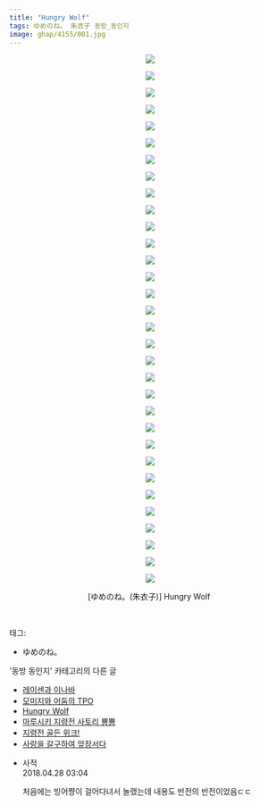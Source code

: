 ```yaml
---
title: "Hungry Wolf"
tags: ゆめのね。 朱衣子 동방_동인지
image: ghap/4155/001.jpg
---
```

<div class="article">
<p style="text-align: center; clear: none; float: none;"><img src="{{ site.nasurl }}/ghap/4155/001.jpg"/></p>
<p style="text-align: center; clear: none; float: none;"><img src="{{ site.nasurl }}/ghap/4155/002.jpg"/></p>
<p style="text-align: center; clear: none; float: none;"><img src="{{ site.nasurl }}/ghap/4155/003.jpg"/></p>
<p style="text-align: center; clear: none; float: none;"><img src="{{ site.nasurl }}/ghap/4155/004.jpg"/></p>
<p style="text-align: center; clear: none; float: none;"><img src="{{ site.nasurl }}/ghap/4155/005.jpg"/></p>
<p style="text-align: center; clear: none; float: none;"><img src="{{ site.nasurl }}/ghap/4155/006.jpg"/></p>
<p style="text-align: center; clear: none; float: none;"><img src="{{ site.nasurl }}/ghap/4155/007.jpg"/></p>
<p style="text-align: center; clear: none; float: none;"><img src="{{ site.nasurl }}/ghap/4155/008.jpg"/></p>
<p style="text-align: center; clear: none; float: none;"><img src="{{ site.nasurl }}/ghap/4155/009.jpg"/></p>
<p style="text-align: center; clear: none; float: none;"><img src="{{ site.nasurl }}/ghap/4155/010.jpg"/></p>
<p style="text-align: center; clear: none; float: none;"><img src="{{ site.nasurl }}/ghap/4155/011.jpg"/></p>
<p style="text-align: center; clear: none; float: none;"><img src="{{ site.nasurl }}/ghap/4155/012.jpg"/></p>
<p style="text-align: center; clear: none; float: none;"><img src="{{ site.nasurl }}/ghap/4155/013.jpg"/></p>
<p style="text-align: center; clear: none; float: none;"><img src="{{ site.nasurl }}/ghap/4155/014.jpg"/></p>
<p style="text-align: center; clear: none; float: none;"><img src="{{ site.nasurl }}/ghap/4155/015.jpg"/></p>
<p style="text-align: center; clear: none; float: none;"><img src="{{ site.nasurl }}/ghap/4155/016.jpg"/></p>
<p style="text-align: center; clear: none; float: none;"><img src="{{ site.nasurl }}/ghap/4155/017.jpg"/></p>
<p style="text-align: center; clear: none; float: none;"><img src="{{ site.nasurl }}/ghap/4155/018.jpg"/></p>
<p style="text-align: center; clear: none; float: none;"><img src="{{ site.nasurl }}/ghap/4155/019.jpg"/></p>
<p style="text-align: center; clear: none; float: none;"><img src="{{ site.nasurl }}/ghap/4155/020.jpg"/></p>
<p style="text-align: center; clear: none; float: none;"><img src="{{ site.nasurl }}/ghap/4155/021.jpg"/></p>
<p style="text-align: center; clear: none; float: none;"><img src="{{ site.nasurl }}/ghap/4155/022.jpg"/></p>
<p style="text-align: center; clear: none; float: none;"><img src="{{ site.nasurl }}/ghap/4155/023.jpg"/></p>
<p style="text-align: center; clear: none; float: none;"><img src="{{ site.nasurl }}/ghap/4155/024.jpg"/></p>
<p style="text-align: center; clear: none; float: none;"><img src="{{ site.nasurl }}/ghap/4155/025.jpg"/></p>
<p style="text-align: center; clear: none; float: none;"><img src="{{ site.nasurl }}/ghap/4155/026.jpg"/></p>
<p style="text-align: center; clear: none; float: none;"><img src="{{ site.nasurl }}/ghap/4155/027.jpg"/></p>
<p style="text-align: center; clear: none; float: none;"><img src="{{ site.nasurl }}/ghap/4155/028.jpg"/></p>
<p style="text-align: center; clear: none; float: none;"><img src="{{ site.nasurl }}/ghap/4155/029.jpg"/></p>
<p style="text-align: center; clear: none; float: none;"><img src="{{ site.nasurl }}/ghap/4155/030.jpg"/></p>
<p style="text-align: center; clear: none; float: none;"><img src="{{ site.nasurl }}/ghap/4155/031.jpg"/></p>
<p style="text-align: center; clear: none; float: none;"><img src="{{ site.nasurl }}/ghap/4155/032.jpg"/></p>
<p style="text-align: center; clear: none; float: none;">[ゆめのね。(朱衣子)] Hungry Wolf </p>
<p><br/></p>
</div><div class="tagTrail">
<p>태그: </p>
<ul>
<li>ゆめのね。</li>
</ul>
</div><div class="another">
<p>'동방 동인지' 카테고리의 다른 글</p>
<ul>
<li><a href="/2018-02-01-ghap_4157">레이센과 이나바</a></li>
<li><a href="/2018-01-31-ghap_4156">모미지와 어둠의 TPO</a></li>
<li><a href="/2018-01-31-ghap_4155">Hungry Wolf</a></li>
<li><a href="/2018-01-31-ghap_4153">마루시키 지령전 사토리 뿅뿅</a></li>
<li><a href="/2018-01-31-ghap_4151">지령전 골든 위크!</a></li>
<li><a href="/2018-01-31-ghap_4150">사랑을 갈구하여 앞장서다</a></li>
</ul>
</div><div class="cb_module cb_fluid">
<div class="cb_wrt cb_profile">
<div class="comment">
<ul>
<li class="cb_thumb_off" id="comment15246419">
<div class="cb_comment_area">
<div class="cb_info_area">
<div class="cb_section">
<span class="cb_nick_name">사적</span>
</div>
<div class="cb_section">
<span class="cb_date">2018.04.28 03:04 </span>
</div>
</div>
<div class="cb_dsc_comment">
<p class="cb_dsc">
											처음에는 빙어쨩이 걸어다녀서 놀랬는데 내용도 반전의 반전이었음ㄷㄷ<br/>
</p>
</div>
</div></li>
</ul>
</div>
</div><!-- commentList close -->
</div>